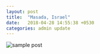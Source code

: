 ```yaml
---
layout: post
title:  "Masada, Israel"
date:   2018-04-28 14:55:38 +0530
categories: admin update
---
```


![sample post]({{site.baseurl}}/images/photo-1517528531902-b131ca7f4cc6.jpg)

